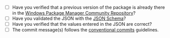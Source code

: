 - [ ] Have you verified that a previous version of the package is already there in the [Windows Package Manager Community Repository](https://github.com/microsoft/winget-pkgs)?
- [ ] Have you validated the JSON with the [JSON Schema](https://raw.githubusercontent.com/vedantmgoyal2009/vedantmgoyal2009/main/winget-pkgs-automation/schema.json)?
- [ ] Have you verified that the values entered in the JSON are correct?
- [ ] The commit message(s) follows the [conventional commits](https://www.conventionalcommits.org/en/v1.0.0/#summary) guidelines.
